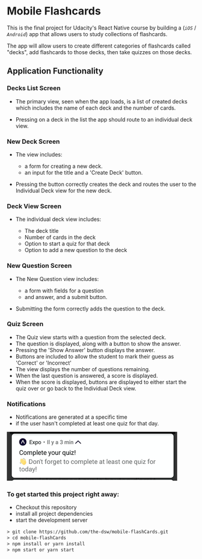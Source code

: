 
# Mobile Flashcards

This is the final project for Udacity's React Native course 
by building a (*`iOS`* / *`Android`*) app that allows users to study collections of flashcards. 

The app will allow users to create different categories of flashcards called "decks", add flashcards to those decks, then take quizzes on those decks.



## Application Functionality

### Decks List Screen

* The primary view, seen when the app loads, is a list of created decks 
  which includes the name of each deck and the number of cards.
  
* Pressing on a deck in the list the app should route to an individual deck view.

### New Deck Screen

* The view includes:

    * a form for creating a new deck.
    * an input for the title and a 'Create Deck' button.
    
* Pressing the button correctly creates the deck and routes the user to the Individual Deck view for the new deck.

### Deck View Screen

* The individual deck view includes:

    * The deck title
    * Number of cards in the deck
    * Option to start a quiz for that deck
    * Option to add a new question to the deck

### New Question  Screen
    
* The New Question view includes:

    * a form with fields for a question 
    * and answer, and a submit button.
    
* Submitting the form correctly adds the question to the deck.

### Quiz Screen

* The Quiz view starts with a question from the selected deck.
* The question is displayed, along with a button to show the answer.
* Pressing the 'Show Answer' button displays the answer.
* Buttons are included to allow the student to mark their guess as 'Correct' or 'Incorrect'
* The view displays the number of questions remaining.
* When the last question is answered, a score is displayed.
* When the score is displayed, buttons are displayed 
to either start the quiz over or go back to the Individual Deck view.

### Notifications

* Notifications are generated at a specific time 
* if the user hasn't completed at least one quiz for that day.

 ![alt text](./assets/quiz-notification.png "Notification Quiz")

### To get started this project right away:

* Checkout this repository
* install all project dependencies 
* start the development server 

```
> git clone https://github.com/the-dsw/mobile-flashCards.git
> cd mobile-flashCards
> npm install or yarn install
> npm start or yarn start
```
